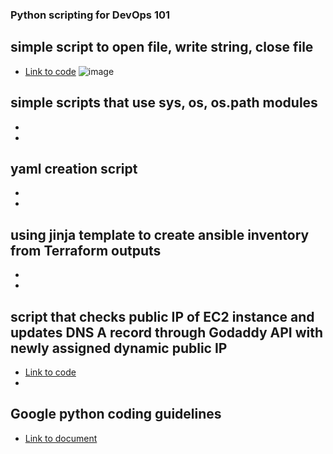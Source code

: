 ### Python scripting for DevOps 101 

## simple script to open file, write string, close file
* [Link to code](tba)
![image](https://user-images.githubusercontent.com/17558124/137160309-d3d85d15-e086-4cea-9780-6831c5d33987.png)


## simple scripts that use sys, os, os.path modules
*
*

## yaml creation script

*
*


## using jinja template to create ansible inventory from Terraform outputs

*
*


## script that checks public IP of EC2 instance and updates DNS A record through Godaddy API with newly assigned dynamic public IP
* [Link to code]( )
*


## Google python coding guidelines
* [Link to document]( tba )


##
